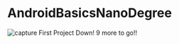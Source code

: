 # AndroidBasicsNanoDegree
![capture](https://cloud.githubusercontent.com/assets/8655686/16512038/de0ee6f4-3f0b-11e6-83c9-7c03a2e47ee7.PNG)
First Project Down! 9 more to go!!

